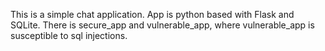 This is a simple chat application. App is python based with Flask and SQLite. There is secure_app and vulnerable_app, where vulnerable_app is susceptible to sql injections.
